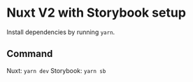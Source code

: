 # Nuxt V2 with Storybook setup

Install dependencies by running `yarn`.

## Command

Nuxt: `yarn dev`
Storybook: `yarn sb`
